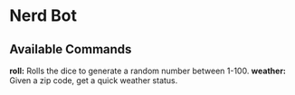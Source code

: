 # Nerd Bot

## Available Commands

**roll:** Rolls the dice to generate a random number between 1-100.
**weather:** Given a zip code, get a quick weather status.
